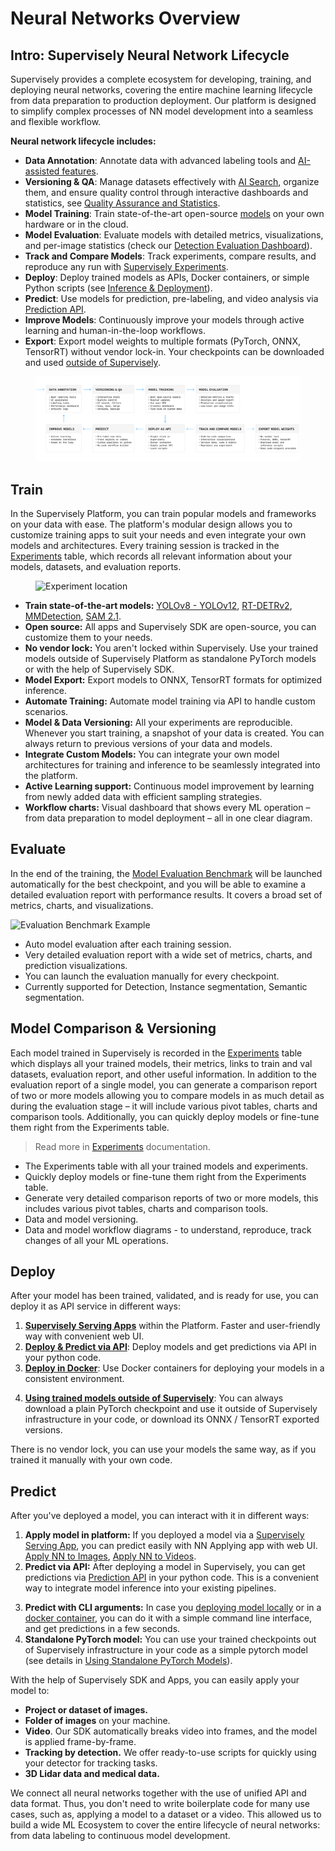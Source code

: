 # Neural Networks Overview

## Intro: Supervisely Neural Network Lifecycle

Supervisely provides a complete ecosystem for developing, training, and deploying neural networks, covering the entire machine learning lifecycle from data preparation to production deployment. Our platform is designed to simplify complex processes of NN model development into a seamless and flexible workflow.

**Neural network lifecycle includes:**

- **Data Annotation**: Annotate data with advanced labeling tools and [AI-assisted features](https://supervisely.com/blog/smarttool-annotation/).
- **Versioning & QA**: Manage datasets effectively with [AI Search](https://docs.supervisely.com/data-organization/project-dataset/ai-search), organize them, and ensure quality control through interactive dashboards and statistics, see [Quality Assurance and Statistics](/data-organization/project-dataset/quality-assurance-and-statistics/README.md).
- **Model Training**: Train state-of-the-art open-source [models](https://ecosystem.supervisely.com/train) on your own hardware or in the cloud.
- **Model Evaluation**: Evaluate models with detailed metrics, visualizations, and per-image statistics (check our [Detection Evaluation Dashboard](model-evaluation-benchmark/object-detection.md)).
- **Track and Compare Models**: Track experiments, compare results, and reproduce any run with [Supervisely Experiments](training/experiments.md).
- **Deploy**: Deploy trained models as APIs, Docker containers, or simple Python scripts (see [Inference & Deployment](inference-and-deployment/README.md)).
- **Predict**: Use models for prediction, pre-labeling, and video analysis via [Prediction API](inference-and-deployment/prediction-api.md).
- **Improve Models**: Continuously improve your models through active learning and human-in-the-loop workflows.
- **Export**: Export model weights to multiple formats (PyTorch, ONNX, TensorRT) without vendor lock-in. Your checkpoints can be downloaded and used [outside of Supervisely](inference-and-deployment/using-standalone-pytorch-models.md).

<figure><img src="/.gitbook/assets/neural-networks/training/experiments-scheme.jpg" alt="NN Lifecycle"><figcaption></figcaption></figure>

## Train

In the Supervisely Platform, you can train popular models and frameworks on your data with ease. The platform's modular design allows you to customize training apps to suit your needs and even integrate your own models and architectures. Every training session is tracked in the [Experiments](training/experiments.md) table, which records all relevant information about your models, datasets, and evaluation reports.

<figure><img src="../../.gitbook/assets/neural-networks/training/experiments-location.jpg" alt="Experiment location"><figcaption></figcaption></figure>

- **Train state-of-the-art models:** [YOLOv8 - YOLOv12](https://ecosystem.supervisely.com/apps/yolo/supervisely_integration/train), [RT-DETRv2](https://ecosystem.supervisely.com/apps/rt-detrv2/supervisely_integration/train), [MMDetection](https://ecosystem.supervisely.com/apps/train-mmdetection-v3), [SAM 2.1](https://ecosystem.supervisely.com/apps/serve-segment-anything-2/train).
- **Open source:** All apps and Supervisely SDK are open-source, you can customize them to your needs.
- **No vendor lock:** You aren't locked within Supervisely. Use your trained models outside of Supervisely Platform as standalone PyTorch models or with the help of Supervisely SDK.
- **Model Export:** Export models to ONNX, TensorRT formats for optimized inference.
- **Automate Training:** Automate model training via API to handle custom scenarios.
- **Model & Data Versioning:** All your experiments are reproducible. Whenever you start training, a snapshot of your data is created. You can always return to previous versions of your data and models.
- **Integrate Custom Models:** You can integrate your own model architectures for training and inference to be seamlessly integrated into the platform.
- **Active Learning support:** Continuous model improvement by learning from newly added data with efficient sampling strategies.
- **Workflow charts:** Visual dashboard that shows every ML operation – from data preparation to model deployment – all in one clear diagram.

## Evaluate

In the end of the training, the [Model Evaluation Benchmark](model-evaluation-benchmark) will be launched automatically for the best checkpoint, and you will be able to examine a detailed evaluation report with performance results. It covers a broad set of metrics, charts, and visualizations.

![Evaluation Benchmark Example](/.gitbook/assets/benchmark_report.gif)

- Auto model evaluation after each training session.
- Very detailed evaluation report with a wide set of metrics, charts, and prediction visualizations.
- You can launch the evaluation manually for every checkpoint.
- Currently supported for Detection, Instance segmentation, Semantic segmentation.

## Model Comparison & Versioning

Each model trained in Supervisely is recorded in the [Experiments](training/experiments.md) table which displays all your trained models, their metrics, links to train and val datasets, evaluation report, and other useful information. In addition to the evaluation report of a single model, you can generate a comparison report of two or more models allowing you to compare models in as much detail as during the evaluation stage – it will include various pivot tables, charts and comparison tools. Additionally, you can quickly deploy models or fine-tune them right from the Experiments table.

> Read more in [Experiments](training/experiments.md) documentation.

- The Experiments table with all your trained models and experiments.
- Quickly deploy models or fine-tune them right from the Experiments table.
- Generate very detailed comparison reports of two or more models, this includes various pivot tables, charts and comparison tools.
- Data and model versioning.
- Data and model workflow diagrams - to understand, reproduce, track changes of all your ML operations.

## Deploy

After your model has been trained, validated, and is ready for use, you can deploy it as API service in different ways:

1. **[Supervisely Serving Apps](inference-and-deployment/supervisely-serving-apps.md)** within the Platform. Faster and user-friendly way with convenient web UI.
2. **[Deploy & Predict via API](inference-and-deployment/prediction-api.md)**: Deploy models and get predictions via API in your python code.
3. **[Deploy in Docker](inference-and-deployment/deploy_and_predict_with_supervisely_sdk.md#-deploy-in-docker-container)**: Use Docker containers for deploying your models in a consistent environment.
<!-- 2. **[Deploy with Supervisely Python SDK](inference-and-deployment/deploy_and_predict_with_supervisely_sdk.md)** for automated model inference: Use Supervisely SDK for deploying models and getting predictions in your code.   -->
4. **[Using trained models outside of Supervisely](inference-and-deployment/using-standalone-pytorch-models.md)**: You can always download a plain PyTorch checkpoint and use it outside of Supervisely infrastructure in your code, or download its ONNX / TensorRT exported versions.

There is no vendor lock, you can use your models the same way, as if you trained it manually with your own code.

## Predict

After you've deployed a model, you can interact with it in different ways:

1. **Apply model in platform:** If you deployed a model via a [Supervisely Serving App](inference-and-deployment/supervisely-serving-apps.md), you can predict easily with NN Applying app with web UI. [Apply NN to Images](https://ecosystem.supervisely.com/apps/nn-image-labeling/project-dataset), [Apply NN to Videos](https://ecosystem.supervisely.com/apps/apply-nn-to-videos-project).
2. **Predict via API:** After deploying a model in Supervisely, you can get predictions via [Prediction API](inference-and-deployment/prediction-api.md) in your python code. This is a convenient way to integrate model inference into your existing pipelines.
<!-- 2. **SessionAPI:** Communicate with the deployed model using [Supervisely python SDK](https://developer.supervisely.com/app-development/neural-network-integration/inference-api-tutorial), which has convenient methods for efficient model inference on images, projects and videos. We also support Tracking-by-detection algorithms, such as BoT-Sort. -->
<!-- 3. **Predict with Supervisely SDK:** Deploy a model locally and interact with it through [Inference API](https://developer.supervisely.com/app-development/neural-network-integration/inference-api-tutorial). -->
3. **Predict with CLI arguments:** In case you [deploying model locally](inference-and-deployment/deploy_and_predict_with_supervisely_sdk.md#deploy-model-as-a-server) or in a [docker container](inference-and-deployment/deploy_and_predict_with_supervisely_sdk.md#deploy-in-docker-container), you can do it with a simple command line interface, and get predictions in a few seconds.
4. **Standalone PyTorch model:** You can use your trained checkpoints out of Supervisely infrastructure in your code as a simple pytorch model (see details in [Using Standalone PyTorch Models](inference-and-deployment/using-standalone-pytorch-models.md)).

With the help of Supervisely SDK and Apps, you can easily apply your model to:

- **Project or dataset of images.**
- **Folder of images** on your machine.
- **Video**. Our SDK automatically breaks video into frames, and the model is applied frame-by-frame.
- **Tracking by detection.** We offer ready-to-use scripts for quickly using your detector for tracking tasks.
- **3D Lidar data and medical data.**

We connect all neural networks together with the use of unified API and data format. Thus, you don't need to write boilerplate code for many use cases, such as, applying a model to a dataset or a video. This allowed us to build a wide ML Ecosystem to cover the entire lifecycle of neural networks: from data labeling to continuous model development.
